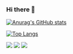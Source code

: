 ### Hi there 👋

<!--
**WooBinHam/WooBinHam** is a ✨ _special_ ✨ repository because its `README.md` (this file) appears on your GitHub profile.

Here are some ideas to get you started:

- 🔭 I’m currently working on ...
- 🌱 I’m currently learning ...
- 👯 I’m looking to collaborate on ...
- 🤔 I’m looking for help with ...
- 💬 Ask me about ...
- 📫 How to reach me: ...
- 😄 Pronouns: ...
- ⚡ Fun fact: ...
-->
[![Anurag's GitHub stats](https://github-readme-stats.vercel.app/api?username=WooBinHam)](https://github.com/anuraghazra/github-readme-stats)

[![Top Langs](https://github-readme-stats.vercel.app/api/top-langs/?username=WooBinHam)](https://github.com/anuraghazra/github-readme-stats)

<img src="https://img.shields.io/badge/C++-00599C?style=flat-square&logo=C++&logoColor=white"/> <img src="https://img.shields.io/badge/C-00599C?style=flat-square&logo=C&logoColor=white"/> <img src="https://img.shields.io/badge/Java-FF160B?style=flat-square&logo=Java&logoColor=white"/>
